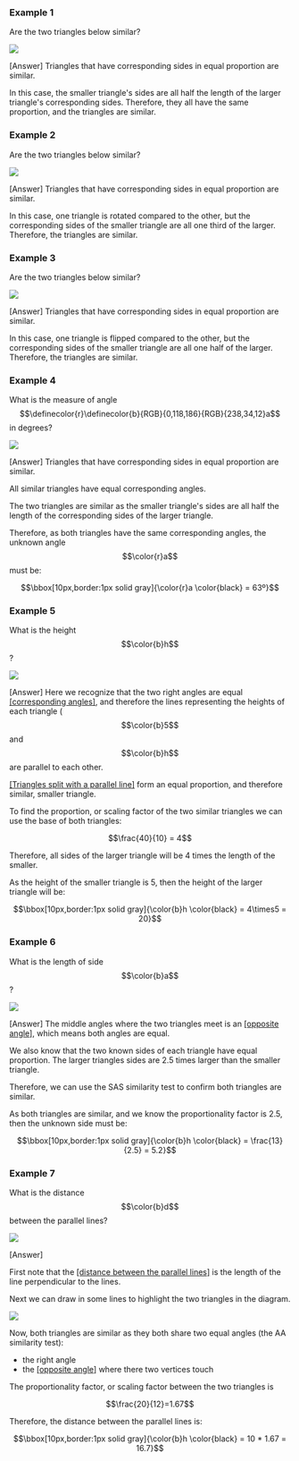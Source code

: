 
### Example 1

Are the two triangles below similar?

![](ex1.png)

<hintLow>[Answer]
Triangles that have corresponding sides in equal proportion are similar.

In this case, the smaller triangle's sides are all half the length of the larger triangle's corresponding sides. Therefore, they all have the same proportion, and the triangles are similar.
</hintLow>


### Example 2

Are the two triangles below similar?

![](ex2.png)

<hintLow>[Answer]
Triangles that have corresponding sides in equal proportion are similar.

In this case, one triangle is rotated compared to the other, but the corresponding sides of the smaller triangle are all one third of the larger. Therefore, the triangles are similar.
</hintLow>

### Example 3

Are the two triangles below similar?

![](ex3.png)

<hintLow>[Answer]
Triangles that have corresponding sides in equal proportion are similar.

In this case, one triangle is flipped compared to the other, but the corresponding sides of the smaller triangle are all one half of the larger. Therefore, the triangles are similar.
</hintLow>

### Example 4

What is the measure of angle $$\definecolor{r}\definecolor{b}{RGB}{0,118,186}{RGB}{238,34,12}a$$ in degrees?

![](ex4.png)

<hintLow>[Answer]
Triangles that have corresponding sides in equal proportion are similar.

All similar triangles have equal corresponding angles.

The two triangles are similar as the smaller triangle's sides are all half the length of the corresponding sides of the larger triangle.

Therefore, as both triangles have the same corresponding angles, the unknown angle $$\color{r}a$$ must be:

$$\bbox[10px,border:1px solid gray]{\color{r}a \color{black} = 63º}$$

</hintLow>

### Example 5

What is the height $$\color{b}h$$?

![](ex5.png)

<hintLow>[Answer]
Here we recognize that the two right angles are equal [[corresponding angles]]((qr,'Math/Geometry_1/AnglesAtIntersections/base/Corresponding',#00756F)), and therefore the lines representing the heights of each triangle ($$\color{b}5$$ and $$\color{b}h$$ are parallel to each other.

[[Triangles split with a parallel line]]((qr,'Math/Geometry_1/ParallelSplitOfTriangle/base/Triangle',#00756F)) form an equal proportion, and therefore similar, smaller triangle.

To find the proportion, or scaling factor of the two similar triangles we can use the base of both triangles:

$$\frac{40}{10} = 4$$

Therefore, all sides of the larger triangle will be 4 times the length of the smaller.

As the height of the smaller triangle is 5, then the height of the larger triangle will be:


$$\bbox[10px,border:1px solid gray]{\color{b}h \color{black} = 4\times5 = 20}$$

</hintLow>


### Example 6

What is the length of side $$\color{b}a$$?

![](ex6.png)

<hintLow>[Answer]
The middle angles where the two triangles meet is an [[opposite angle]]((qr,'Math/Geometry_1/AnglesAtIntersections/base/Opposite',#00756F)), which means both angles are equal.

We also know that the two known sides of each triangle have equal proportion. The larger triangles sides are 2.5 times larger than the smaller triangle.

Therefore, we can use the SAS similarity test to confirm both triangles are similar.

As both triangles are similar, and we know the proportionality factor is 2.5, then the unknown side must be:

$$\bbox[10px,border:1px solid gray]{\color{b}h \color{black} = \frac{13}{2.5} = 5.2}$$

</hintLow>


### Example 7

What is the distance $$\color{b}d$$ between the parallel lines?

![](ex7.png)

<hintLow>[Answer]

First note that the [[distance between the parallel lines]]((qr,'Math/Geometry_1/ParallelLineDistance/base/Main',#00756F)) is the length of the line perpendicular to the lines.

Next we can draw in some lines to highlight the two triangles in the diagram.

![](ex7a.png)

Now, both triangles are similar as they both share two equal angles (the AA similarity test):

* the right angle
* the [[opposite angle]]((qr,'Math/Geometry_1/AnglesAtIntersections/base/Opposite',#00756F)) where there two vertices touch

The proportionality factor, or scaling factor between the two triangles is

$$\frac{20}{12}=1.67$$

Therefore, the distance between the parallel lines is:

$$\bbox[10px,border:1px solid gray]{\color{b}h \color{black} = 10 * 1.67 = 16.7}$$

</hintLow>

<!-- What is the size of angle $$\definecolor{r}{RGB}{238,34,12}\bbox[10px,border:1px solid gray]{a}$$ in degrees? -->
<!-- 
![](ex1.png)

<hintLow>[Answer]
[[triangle]]((qr,'Math/Geometry_1/Triangles/base/AngleSum',#00756F)) 
</hintLow>


 $$\bbox[10px,border:1px solid gray]{Yes}$$ -->
